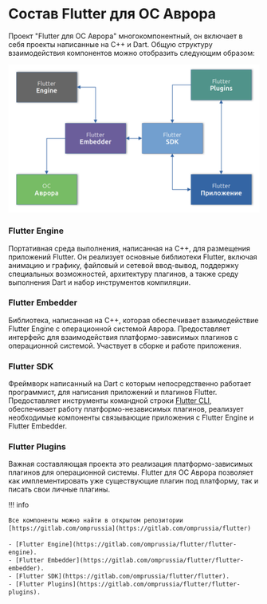 #  Состав Flutter для ОС Аврора

Проект "Flutter для ОС Аврора" многокомпонентный, он включает в себя проекты написанные на С++ и Dart.
Общую структуру взаимодействия компонентов можно отобразить следующим образом:

![picture](../assets/images/structure/components.png)

### Flutter Engine

Портативная среда выполнения, написанная на С++, для размещения приложений Flutter.
Он реализует основные библиотеки Flutter, включая анимацию и графику,
файловый и сетевой ввод-вывод, поддержку специальных возможностей,
архитектуру плагинов, а также среду выполнения Dart и набор инструментов компиляции.

### Flutter Embedder

Библиотека, написанная на С++, которая обеспечивает взаимодействие Flutter Engine с операционной системой Аврора.
Предоставляет интерфейс для взаимодействия платформо-зависимых плагинов с операционной системой.
Участвует в сборке и работе приложения.

### Flutter SDK

Фреймворк написанный на Dart с которым непосредственно работает программист,
для написания приложений и плагинов Flutter.
Предоставляет инструменты командной строки [Flutter CLI](https://docs.flutter.dev/reference/flutter-cli),
обеспечивает работу платформо-независимых плагинов,
реализует необходимые компоненты связывающие приложения с Flutter Engine и Flutter Embedder.

### Flutter Plugins

Важная составляющая проекта это реализация платформо-зависимых плагинов для операционной системы.
Flutter для ОС Аврора позволяет как имплементировать уже существующие плагин под платформу, так и писать свои личные плагины.

!!! info

    Все компоненты можно найти в открытом репозитории [https://gitlab.com/omprussia](https://gitlab.com/omprussia/flutter)

    - [Flutter Engine](https://gitlab.com/omprussia/flutter/flutter-engine).
    - [Flutter Embedder](https://gitlab.com/omprussia/flutter/flutter-embedder).
    - [Flutter SDK](https://gitlab.com/omprussia/flutter/flutter).
    - [Flutter Plugins](https://gitlab.com/omprussia/flutter/flutter-plugins).

